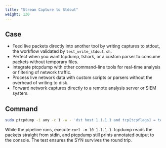 ```yaml
---
title: "Stream Capture to Stdout"
weight: 130
---
```


## Case

- Feed live packets directly into another tool by writing captures to stdout, the workflow validated by `test_write_stdout.sh`.
- Perfect when you want tcpdump, tshark, or a custom parser to consume packets without temporary files.
- Integrate ptcpdump with other command-line tools for real-time analysis or filtering of network traffic.
- Process live network data with custom scripts or parsers without the overhead of writing to disk.
- Forward network captures directly to a remote analysis server or SIEM system.

## Command

```bash
sudo ptcpdump -i any -c 1 -w - 'dst host 1.1.1.1 and tcp[tcpflags] = tcp-syn' | tcpdump -c 1 -n -r -
```

While the pipeline runs, execute `curl -m 10 1.1.1.1`. tcpdump reads the packets 
straight from stdin, and ptcpdump still prints annotated output to the console. 
The test ensures the SYN survives the round trip.
